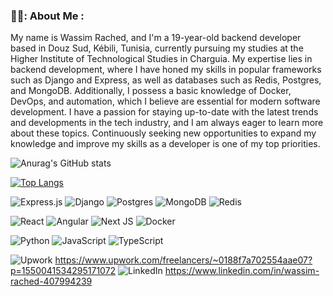 ### 👨‍💻: About Me :
My name is Wassim Rached, and I'm a 19-year-old backend developer based in Douz Sud, Kébili, Tunisia, currently pursuing my studies at the Higher Institute of Technological Studies in Charguia. My expertise lies in backend development, where I have honed my skills in popular frameworks such as Django and Express, as well as databases such as Redis, Postgres, and MongoDB. Additionally, I possess a basic knowledge of Docker, DevOps, and automation, which I believe are essential for modern software development. I have a passion for staying up-to-date with the latest trends and developments in the tech industry, and I am always eager to learn more about these topics. Continuously seeking new opportunities to expand my knowledge and improve my skills as a developer is one of my top priorities.

![Anurag's GitHub stats](https://github-readme-stats.vercel.app/api?username=Wassim-Rached&show_icons=true&theme=cobalt)

[![Top Langs](https://github-readme-stats.vercel.app/api/top-langs/?username=Wassim-Rached&layout=compact)](https://github.com/Wassim-Rached/github-readme-stats)

![Express.js](https://img.shields.io/badge/express.js-%23404d59.svg?style=for-the-badge&logo=express&logoColor=%2361DAFB)
![Django](https://img.shields.io/badge/django-%23092E20.svg?style=for-the-badge&logo=django&logoColor=white)
![Postgres](https://img.shields.io/badge/postgres-%23316192.svg?style=for-the-badge&logo=postgresql&logoColor=white)
![MongoDB](https://img.shields.io/badge/MongoDB-%234ea94b.svg?style=for-the-badge&logo=mongodb&logoColor=white)
![Redis](https://img.shields.io/badge/redis-%23DD0031.svg?style=for-the-badge&logo=redis&logoColor=white)

![React](https://img.shields.io/badge/react-%2320232a.svg?style=for-the-badge&logo=react&logoColor=%2361DAFB)
![Angular](https://img.shields.io/badge/angular-%23DD0031.svg?style=for-the-badge&logo=angular&logoColor=white)
![Next JS](https://img.shields.io/badge/Next-black?style=for-the-badge&logo=next.js&logoColor=white)
![Docker](https://img.shields.io/badge/docker-%230db7ed.svg?style=for-the-badge&logo=docker&logoColor=white)

![Python](https://img.shields.io/badge/python-3670A0?style=for-the-badge&logo=python&logoColor=ffdd54)
![JavaScript](https://img.shields.io/badge/javascript-%23323330.svg?style=for-the-badge&logo=javascript&logoColor=%23F7DF1E)
![TypeScript](https://img.shields.io/badge/typescript-%23007ACC.svg?style=for-the-badge&logo=typescript&logoColor=white)


![Upwork](https://img.shields.io/badge/UpWork-6FDA44?style=for-the-badge&logo=Upwork&logoColor=white)
https://www.upwork.com/freelancers/~0188f7a702554aae07?p=1550041534295171072
![LinkedIn](https://img.shields.io/badge/linkedin-%230077B5.svg?style=for-the-badge&logo=linkedin&logoColor=white)
https://www.linkedin.com/in/wassim-rached-407994239



